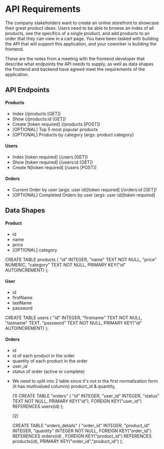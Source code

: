 # API Requirements

The company stakeholders want to create an online storefront to showcase their great product ideas. Users need to be able to browse an index of all products, see the specifics of a single product, and add products to an order that they can view in a cart page. You have been tasked with building the API that will support this application, and your coworker is building the frontend.

These are the notes from a meeting with the frontend developer that describe what endpoints the API needs to supply, as well as data shapes the frontend and backend have agreed meet the requirements of the application.

## API Endpoints

#### Products

- Index (/products [GET])
- Show (/products:id [GET])
- Create [token required] (/products [POST])
- [OPTIONAL] Top 5 most popular products
- [OPTIONAL] Products by category (args: product category)

#### Users

- Index [token required] (/users [GET])
- Show [token required] (/users:id [GET])
- Create N[token required] (/users [POST])

#### Orders

- Current Order by user (args: user id)[token required] (/orders:id [GET])
- [OPTIONAL] Completed Orders by user (args: user id)[token required]

## Data Shapes

#### Product

- id
- name
- price
- [OPTIONAL] category

CREATE TABLE products (
	"id"	INTEGER,
	"name"	TEXT NOT NULL,
	"price"	NUMERIC,
	"category"	TEXT NOT NULL,
	PRIMARY KEY("id" AUTOINCREMENT)
);

#### User

- id
- firstName
- lastName
- password

CREATE TABLE users (
	"id"	INTEGER,
	"firstname"	TEXT NOT NULL,
	"lastname"	TEXT,
	"password"	TEXT NOT NULL,
	PRIMARY KEY("id" AUTOINCREMENT)
);

#### Orders

- id
- id of each product in the order
- quantity of each product in the order
- user_id
- status of order (active or complete)

* We need to split into 2 table since it's not in the 
  first normalization form (it has mutlivalued columns)
  product_id & quantity, 

  (1) 
CREATE TABLE "orders" (
	"id"	INTEGER,
	"user_id"	INTEGER,
	"status"	TEXT NOT NULL,
	PRIMARY KEY("id"),
	FOREIGN KEY("user_id") REFERENCES users(id)
);

    (2)

    CREATE TABLE "orders_details" (
	"order_id"	INTEGER,
	"product_id"	INTEGER,
	"quantity"	INTEGER NOT NULL,
	FOREIGN KEY("order_id") REFERENCES orders(id) ,
	FOREIGN KEY("product_id") REFERENCES products(id),
	PRIMARY KEY("order_id","product_id")
);